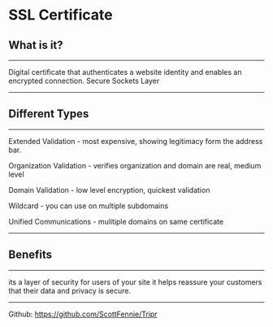 # SSL Certificate

## What is it?
---
Digital certificate that authenticates a website identity and enables an encrypted connection. Secure Sockets Layer

---

## Different Types
---
Extended Validation - most expensive, showing legitimacy form the address bar.

Organization Validation - verifies organization and domain are real, medium level

Domain Validation - low level encryption, quickest validation

Wildcard - you can use on multiple subdomains

Unified Communications - mulitiple domains on same certificate

---

## Benefits
---
its a layer of security for users of your site it helps reassure your customers that their data and privacy is secure.

---

Github: https://github.com/ScottFennie/Tripr